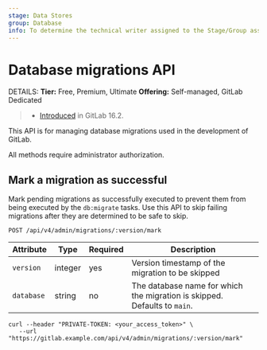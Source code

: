 ```yaml
---
stage: Data Stores
group: Database
info: To determine the technical writer assigned to the Stage/Group associated with this page, see https://handbook.gitlab.com/handbook/product/ux/technical-writing/#assignments
---
```


# Database migrations API

DETAILS:
**Tier:** Free, Premium, Ultimate
**Offering:** Self-managed, GitLab Dedicated

> - [Introduced](https://gitlab.com/gitlab-org/gitlab/-/merge_requests/123408) in GitLab 16.2.

This API is for managing database migrations used in the development of GitLab.

All methods require administrator authorization.

## Mark a migration as successful

Mark pending migrations as successfully executed to prevent them from being
executed by the `db:migrate` tasks. Use this API to skip failing
migrations after they are determined to be safe to skip.

```plaintext
POST /api/v4/admin/migrations/:version/mark
```

| Attribute       | Type           | Required | Description                                                                                                                                                                                      |
|-----------------|----------------|----------|----------------------------------------------------------------------------------|
| `version`       | integer        | yes      | Version timestamp of the migration to be skipped                                 |
| `database`      | string         | no       | The database name for which the migration is skipped. Defaults to `main`.        |

```shell
curl --header "PRIVATE-TOKEN: <your_access_token>" \
   --url "https://gitlab.example.com/api/v4/admin/migrations/:version/mark"
```

